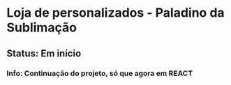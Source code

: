 # Loja de personalizados - Paladino da Sublimação
## Status: Em início 
### Info: Continuação do projeto, só que agora em REACT
